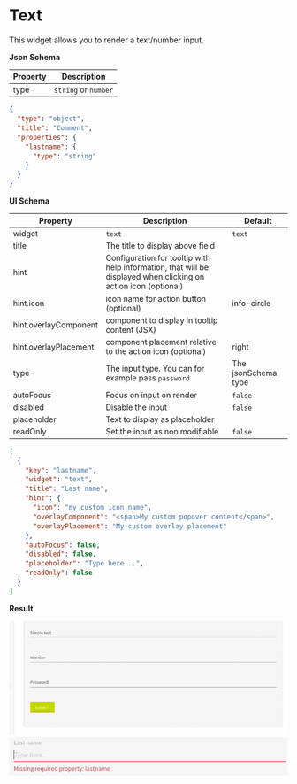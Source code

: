 # Text

This widget allows you to render a text/number input.

**Json Schema**

| Property | Description |
|---|---|
| type | `string` or `number` |

```json
{
  "type": "object",
  "title": "Comment",
  "properties": {
    "lastname": {
      "type": "string"
    }
  }
}
```

**UI Schema**

| Property | Description | Default |
|---|---|---|
| widget | `text` | `text` |
| title | The title to display above field |  |
| hint | Configuration for tooltip with help information, that will be displayed when clicking on action icon (optional) | |
| hint.icon | icon name for action button (optional) | info-circle |
| hint.overlayComponent | component to display in tooltip content (JSX) | |
| hint.overlayPlacement | component placement relative to the action icon (optional) | right |
| type | The input type. You can for example pass `password` | The jsonSchema type |
| autoFocus | Focus on input on render | `false` |
| disabled | Disable the input | `false` |
| placeholder | Text to display as placeholder |  |
| readOnly | Set the input as non modifiable | `false` |

```json
[
  {
    "key": "lastname",
    "widget": "text",
    "title": "Last name",
    "hint": {
      "icon": "my custom icon name",
      "overlayComponent": "<span>My custom popover content</span>",
      "overlayPlacement": "My custom overlay placement"
    },
    "autoFocus": false,
    "disabled": false,
    "placeholder": "Type here...",
    "readOnly": false
  }
]
```

**Result**

![Text](screenshot.gif)
![Text with error](screenshot-with-error.png)
